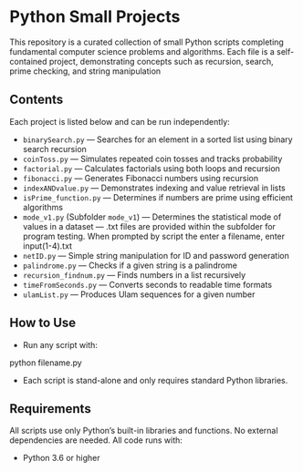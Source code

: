 # Python Small Projects

This repository is a curated collection of small Python scripts completing fundamental computer science problems and algorithms. Each file is a self-contained project, demonstrating concepts such as recursion, search, prime checking, and string manipulation

## Contents

Each project is listed below and can be run independently:

- `binarySearch.py` — Searches for an element in a sorted list using binary search recursion
- `coinToss.py` — Simulates repeated coin tosses and tracks probability
- `factorial.py` — Calculates factorials using both loops and recursion
- `fibonacci.py` — Generates Fibonacci numbers using recursion
- `indexANDvalue.py` — Demonstrates indexing and value retrieval in lists
- `isPrime_function.py` — Determines if numbers are prime using efficient algorithms
- `mode_v1.py` (Subfolder `mode_v1`) — Determines the statistical mode of values in a dataset — .txt files are provided within the subfolder for program testing. When prompted by script the enter a filename, enter input(1-4).txt
- `netID.py` — Simple string manipulation for ID and password generation
- `palindrome.py` — Checks if a given string is a palindrome
- `recursion_findnum.py` — Finds numbers in a list recursively
- `timeFromSeconds.py` — Converts seconds to readable time formats
- `ulamList.py` — Produces Ulam sequences for a given number

## How to Use

- Run any script with:

python filename.py

- Each script is stand-alone and only requires standard Python libraries.

## Requirements

All scripts use only Python’s built-in libraries and functions. No external dependencies are needed. All code runs with:
- Python 3.6 or higher
